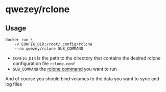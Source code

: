 # qwezey/rclone

## Usage

    docker run \
        -v CONFIG_DIR:/root/.config/rclone
        --rm qwezey/rclone SUB_COMMAND

* `CONFIG_DIR` is the path to the directory that contains the desired rclone configuration file `rclone.conf`
* `SUB_COMMAND` the [rclone command](https://rclone.org/commands/rclone/) you want to run

And of course you should bind volumes to the data you want to sync and log files
